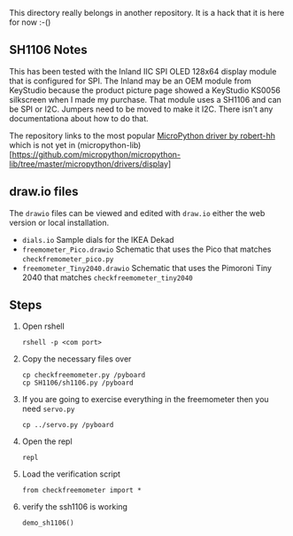 
This directory really belongs in another repository.  It is a hack that it is here for now :-()

## SH1106 Notes
This has been tested with the Inland IIC SPI OLED 128x64 display module that is configured for SPI.  The Inland may be an OEM module from KeyStudio because the product picture page showed a KeyStudio KS0056 silkscreen when I made my purchase. That module uses a SH1106 and can be SPI or I2C. Jumpers need to be moved to make it I2C.  There isn't any documentationa about how to do that.

The repository links to the most popular [MicroPython driver by robert-hh](https://github.com/robert-hh/SH1106) which is not yet in (micropython-lib)[https://github.com/micropython/micropython-lib/tree/master/micropython/drivers/display]

## draw.io files
The `drawio` files can be viewed and edited with `draw.io` either the web version or local installation.

* `dials.io` Sample dials for the IKEA Dekad
* `freemometer_Pico.drawio` Schematic that uses the Pico that matches `checkfremometer_pico.py`
* `freemometer_Tiny2040.drawio` Schematic that uses the Pimoroni Tiny 2040 that matches `checkfreemometer_tiny2040`


## Steps
1. Open rshell
    ```
    rshell -p <com port>
    ```
1. Copy the necessary files over
    ```
    cp checkfreemometer.py /pyboard
    cp SH1106/sh1106.py /pyboard
    ```
1. If you are going to exercise everything in the freemometer then you need `servo.py`
    ```
    cp ../servo.py /pyboard
    ```
1. Open the repl
    ```
    repl
    ```
1. Load the verification script
    ```
    from checkfreemometer import *
    ```
1. verify the ssh1106 is working
    ```
    demo_sh1106()
    ```